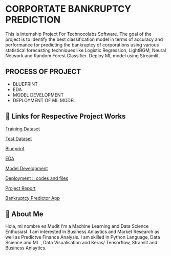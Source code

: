 
# CORPORTATE BANKRUPTCY PREDICTION

This is Internship Project For Technocolabs Software. The goal of the project is to identify the best classification model in terms of accuracy and performance for predicting the bankruptcy of corporations using various statistical forecasting techniques like Logistic Regression, LightBGM, Neural Network and Random Forest Classifier. Deploy ML model using Streamlit.



## PROCESS OF PROJECT

- BLUEPRINT 
-  EDA
- MODEL DEVELOPMENT
- DEPLOYMENT OF ML MODEL


## 🔗 Links for Respective Project Works
[Training Dataset](https://github.com/COOLMudi/Corporate-Bankruptcy-Technocolab/blob/main/training_data.csv)

[Test Dataset](https://github.com/COOLMudi/Corporate-Bankruptcy-Technocolab/blob/main/test_data.csv)

[Blueprint](https://drive.google.com/file/d/1srXW6xDM1xGaQO2gWtwOoXjQKSzyyPIF/view?usp=sharing)

[EDA](https://github.com/COOLMudi/Corporate-Bankruptcy-Technocolab/tree/main/EDA)

[Model Development](https://github.com/COOLMudi/Corporate-Bankruptcy-Technocolab/blob/main/Mudit_model_development.ipynb)

[Deployment :: codes and files](https://github.com/COOLMudi/Corporate-Bankruptcy-Technocolab/tree/main/app_Bankruptcy)

[Project Report](https://drive.google.com/file/d/1X_-dYasZrK0wQuc3Y62mmN-W4HP4YTMB/view?usp=sharing)

[Bankruptcy Predictor App](https://technocolab-app.herokuapp.com/)

## 🚀 About Me
Hola, mi nombre es Mudit 
I'm a Machine Learning and Data Science Enthusiast.
I am interested in Business Anlaytics and Market Research as well as Predictve Finance Analysis.
I am skilled in Python Language, Data Science and ML , Data Visualisation and Keras/ Tensorflow, Stramlit and Business Anlaytics.

